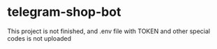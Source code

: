 # telegram-shop-bot
This project is not finished, and .env file with TOKEN and other special codes is not uploaded
